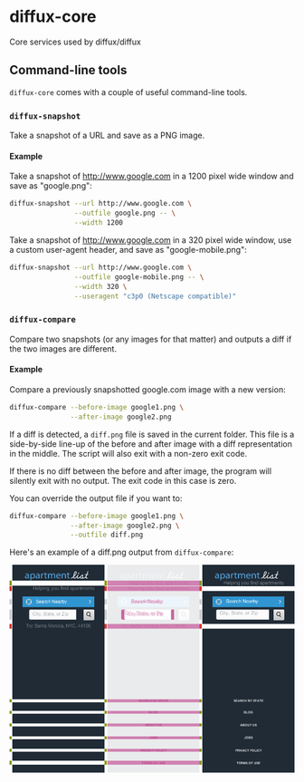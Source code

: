 diffux-core
===========

Core services used by diffux/diffux

## Command-line tools

`diffux-core` comes with a couple of useful command-line tools.

### `diffux-snapshot`

Take a snapshot of a URL and save as a PNG image.

#### Example

Take a snapshot of http://www.google.com in a 1200 pixel wide window and save
as "google.png":

```bash
diffux-snapshot --url http://www.google.com \
                --outfile google.png -- \
                --width 1200
```

Take a snapshot of http://www.google.com in a 320 pixel wide window, use a
custom user-agent header, and save as "google-mobile.png":

```bash
diffux-snapshot --url http://www.google.com \
                --outfile google-mobile.png -- \
                --width 320 \
                --useragent "c3p0 (Netscape compatible)"
```

### `diffux-compare`

Compare two snapshots (or any images for that matter) and outputs a diff if the
two images are different.

#### Example

Compare a previously snapshotted google.com image with a new version:

```bash
diffux-compare --before-image google1.png \
               --after-image google2.png
```

If a diff is detected, a `diff.png` file is saved in the current folder. This
file is a side-by-side line-up of the before and after image with a diff
representation in the middle. The script will also exit with a non-zero exit
code.

If there is no diff between the before and after image, the program will
silently exit with no output. The exit code in this case is zero.

You can override the output file if you want to:

```bash
diffux-compare --before-image google1.png \
               --after-image google2.png \
               --outfile diff.png
```

Here's an example of a diff.png output from `diffux-compare`:

![Example of a Diffux diff](diff-example.png?raw=true "Example of a Diffux diff")
